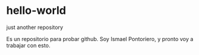 # hello-world
just another repository

Es un repositorio para probar github. 
Soy Ismael Pontoriero, y pronto voy a trabajar con esto.
